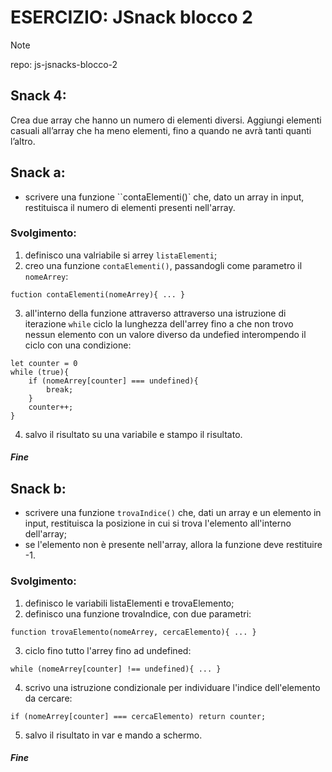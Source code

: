 # ESERCIZIO: JSnack blocco 2

> [!NOTE]
>
> repo: js-jsnacks-blocco-2

## Snack 4:

Crea due array che hanno un numero di elementi diversi.
Aggiungi elementi casuali all’array che ha meno elementi,
fino a quando ne avrà tanti quanti l’altro.

## Snack a:
- scrivere una funzione ``contaElementi()` che, dato un array in input, restituisca il numero di elementi presenti nell'array.

### Svolgimento:
1. definisco una valriabile si arrey `listaElementi`;
2. creo una funzione `contaElementi()`, passandogli come parametro il `nomeArrey`:
```
fuction contaElementi(nomeArrey){ ... }
```
3. all'interno della funzione attraverso attraverso una istruzione di iterazione `while` ciclo la lunghezza dell'arrey fino a che non trovo nessun elemento con un valore diverso da undefied interompendo il ciclo con una condizione:
```
let counter = 0
while (true){
    if (nomeArrey[counter] === undefined){ 
        break;
    }
    counter++;
}
```
4. salvo il risultato su una variabile e stampo il risultato.

##### Fine

## Snack b:
- scrivere una funzione `trovaIndice()` che, dati un array e un elemento in input, restituisca la posizione in cui si trova l'elemento all'interno dell'array; 
- se l'elemento non è presente nell'array, allora la funzione deve restituire -1.

### Svolgimento:
1. definisco le variabili listaElementi e trovaElemento;
2. definisco una funzione trovaIndice, con due parametri:
```
function trovaElemento(nomeArrey, cercaElemento){ ... }
```
3. ciclo fino tutto l'arrey fino ad undefined:
```
while (nomeArrey[counter] !== undefined){ ... }
```
4. scrivo una istruzione condizionale per individuare l'indice dell'elemento da cercare:
```
if (nomeArrey[counter] === cercaElemento) return counter;
```
5. salvo il risultato in var e mando a schermo.

##### Fine

